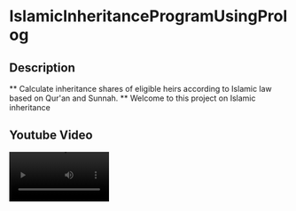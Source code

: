 # IslamicInheritanceProgramUsingProlog
## Description
** Calculate inheritance shares of eligible heirs according to Islamic law based on Qur'an and Sunnah. **
Welcome to this project on Islamic inheritance



## Youtube Video
<video src='https://www.youtube.com/watch?v=rphdTeWU2i4' width=180/>
Click on the Image !
[![Watch the video](https://i.imgur.com/vKb2F1B.png)](https://www.youtube.com/watch?v=rphdTeWU2i4)



## Islamic inheritance rules To Check
CONCEPTS simplified Youtube channel:   https://www.youtube.com/watch?v=rphdTeWU2i4
Islamic inheritance rules picture:   https://i.pinimg.com/originals/e3/3a/c4/e33ac4ac8e3cf13ac79731582b6e2fbb.jpg



## Online Prolog interpreter
https://swish.swi-prolog.org/

